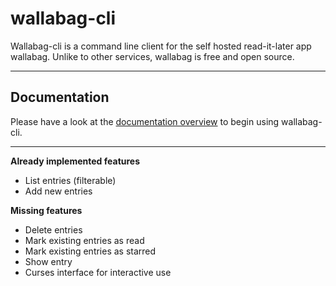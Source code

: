 # wallabag-cli

Wallabag-cli is a command line client for the self hosted read-it-later app wallabag. Unlike to other services, wallabag is free and open source.

--------------------------------------------------------------------------------

## Documentation

Please have a look at the [documentation overview](docs/index.md) to begin using wallabag-cli.

--------------------------------------------------------------------------------

**Already implemented features**

- List entries (filterable)
- Add new entries

**Missing features**

- Delete entries
- Mark existing entries as read
- Mark existing entries as starred
- Show entry
- Curses interface for interactive use
